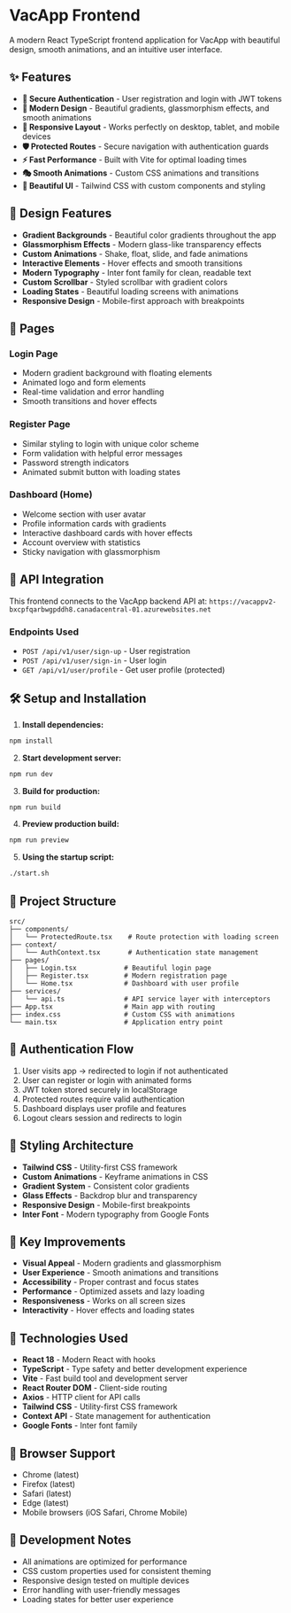 # VacApp Frontend

A modern React TypeScript frontend application for VacApp with beautiful design, smooth animations, and an intuitive user interface.

## ✨ Features

- **🔐 Secure Authentication** - User registration and login with JWT tokens
- **🎨 Modern Design** - Beautiful gradients, glassmorphism effects, and smooth animations
- **📱 Responsive Layout** - Works perfectly on desktop, tablet, and mobile devices
- **🛡️ Protected Routes** - Secure navigation with authentication guards
- **⚡ Fast Performance** - Built with Vite for optimal loading times
- **🎭 Smooth Animations** - Custom CSS animations and transitions
- **🌈 Beautiful UI** - Tailwind CSS with custom components and styling

## 🎨 Design Features

- **Gradient Backgrounds** - Beautiful color gradients throughout the app
- **Glassmorphism Effects** - Modern glass-like transparency effects
- **Custom Animations** - Shake, float, slide, and fade animations
- **Interactive Elements** - Hover effects and smooth transitions
- **Modern Typography** - Inter font family for clean, readable text
- **Custom Scrollbar** - Styled scrollbar with gradient colors
- **Loading States** - Beautiful loading screens with animations
- **Responsive Design** - Mobile-first approach with breakpoints

## 📱 Pages

### Login Page
- Modern gradient background with floating elements
- Animated logo and form elements
- Real-time validation and error handling
- Smooth transitions and hover effects

### Register Page
- Similar styling to login with unique color scheme
- Form validation with helpful error messages
- Password strength indicators
- Animated submit button with loading states

### Dashboard (Home)
- Welcome section with user avatar
- Profile information cards with gradients
- Interactive dashboard cards with hover effects
- Account overview with statistics
- Sticky navigation with glassmorphism

## 🚀 API Integration

This frontend connects to the VacApp backend API at:
`https://vacappv2-bxcpfqarbwgpddh8.canadacentral-01.azurewebsites.net`

### Endpoints Used

- `POST /api/v1/user/sign-up` - User registration
- `POST /api/v1/user/sign-in` - User login
- `GET /api/v1/user/profile` - Get user profile (protected)

## 🛠️ Setup and Installation

1. **Install dependencies:**
```bash
npm install
```

2. **Start development server:**
```bash
npm run dev
```

3. **Build for production:**
```bash
npm run build
```

4. **Preview production build:**
```bash
npm run preview
```

5. **Using the startup script:**
```bash
./start.sh
```

## 📁 Project Structure

```
src/
├── components/
│   └── ProtectedRoute.tsx    # Route protection with loading screen
├── context/
│   └── AuthContext.tsx       # Authentication state management
├── pages/
│   ├── Login.tsx            # Beautiful login page
│   ├── Register.tsx         # Modern registration page
│   └── Home.tsx             # Dashboard with user profile
├── services/
│   └── api.ts               # API service layer with interceptors
├── App.tsx                  # Main app with routing
├── index.css                # Custom CSS with animations
└── main.tsx                 # Application entry point
```

## 🔐 Authentication Flow

1. User visits app → redirected to login if not authenticated
2. User can register or login with animated forms
3. JWT token stored securely in localStorage
4. Protected routes require valid authentication
5. Dashboard displays user profile and features
6. Logout clears session and redirects to login

## 🎨 Styling Architecture

- **Tailwind CSS** - Utility-first CSS framework
- **Custom Animations** - Keyframe animations in CSS
- **Gradient System** - Consistent color gradients
- **Glass Effects** - Backdrop blur and transparency
- **Responsive Design** - Mobile-first breakpoints
- **Inter Font** - Modern typography from Google Fonts

## 🌟 Key Improvements

- **Visual Appeal** - Modern gradients and glassmorphism
- **User Experience** - Smooth animations and transitions
- **Accessibility** - Proper contrast and focus states
- **Performance** - Optimized assets and lazy loading
- **Responsiveness** - Works on all screen sizes
- **Interactivity** - Hover effects and loading states

## 🚀 Technologies Used

- **React 18** - Modern React with hooks
- **TypeScript** - Type safety and better development experience
- **Vite** - Fast build tool and development server
- **React Router DOM** - Client-side routing
- **Axios** - HTTP client for API calls
- **Tailwind CSS** - Utility-first CSS framework
- **Context API** - State management for authentication
- **Google Fonts** - Inter font family

## 🎯 Browser Support

- Chrome (latest)
- Firefox (latest)
- Safari (latest)
- Edge (latest)
- Mobile browsers (iOS Safari, Chrome Mobile)

## 📝 Development Notes

- All animations are optimized for performance
- CSS custom properties used for consistent theming
- Responsive design tested on multiple devices
- Error handling with user-friendly messages
- Loading states for better user experience

